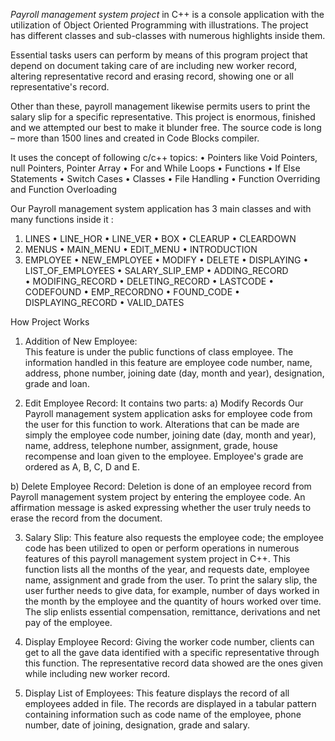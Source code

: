 *Payroll management system project* in C++ is a console application with the utilization of Object Oriented Programming with illustrations. The project has different classes and sub-classes with numerous highlights inside them.

Essential tasks users can perform by means of this program project that depend on document taking care of are including new worker record, altering representative record and erasing record, showing one or all representative's record. 

Other than these, payroll management likewise permits users to print the salary slip for a specific representative. This project is enormous, finished and we attempted our best to make it blunder free. The source code is long – more than 1500 lines and created in Code Blocks compiler.

It uses the concept of following c/c++ topics:
•	Pointers like Void Pointers, null Pointers, Pointer Array
•	For and While Loops
•	Functions
•	If Else Statements
•	Switch Cases
•	Classes
•	File Handling
•	Function Overriding and Function Overloading

Our Payroll management system application has 3 main classes and with many functions inside it :
1)	LINES
•	LINE_HOR
•	LINE_VER
•	BOX
•	CLEARUP
•	CLEARDOWN
2)	MENUS
•	MAIN_MENU
•	EDIT_MENU
•	INTRODUCTION
3)	EMPLOYEE
•	NEW_EMPLOYEE
•	MODIFY
•	DELETE
•	DISPLAYING
•	LIST_OF_EMPLOYEES
•	SALARY_SLIP_EMP
•	ADDING_RECORD   
•	MODIFING_RECORD
•	DELETING_RECORD
•	LASTCODE
•	CODEFOUND
•	EMP_RECORDNO
•	FOUND_CODE
•	DISPLAYING_RECORD
•	VALID_DATES

How Project Works
1)	Addition of New Employee:  
 This feature is under the public functions of class employee. The information handled in this feature are employee code number, name, address, phone number, joining date (day, month and year), designation, grade and loan.

2)	Edit Employee Record: 
It contains two parts:
a)	Modify Records
  Our Payroll management system application asks for employee code from the user for this function to work. Alterations that can be made are simply the employee code number, joining date (day, month and year), name, address, telephone number, assignment, grade, house recompense and loan given to the employee. Employee's grade are ordered as A, B, C, D and E.

b)	Delete Employee Record: 
  Deletion is done of an employee record from Payroll management system project by entering the employee code. An affirmation message is asked expressing whether the user truly needs to erase the record from the document.

3)	Salary Slip:
  This feature also requests the employee code; the employee code has been utilized to open or perform operations in numerous features of this payroll management system project in C++. This function lists all the months of the year, and requests date, employee name, assignment and grade from the user. To print the salary slip, the user further needs to give data, for example, number of days worked in the month by the employee and the quantity of hours worked over time. The slip enlists essential compensation, remittance, derivations and net pay of the employee.

4)	Display Employee Record:
 Giving the worker code number, clients can get to all the gave data identified with a specific representative through this function. The representative record data showed are the ones given while including new worker record.
 
5)	Display List of Employees:
  This feature displays the record of all employees added in file. The records are displayed in a tabular pattern containing information such as code name of the employee, phone number, date of joining, designation, grade and salary.


